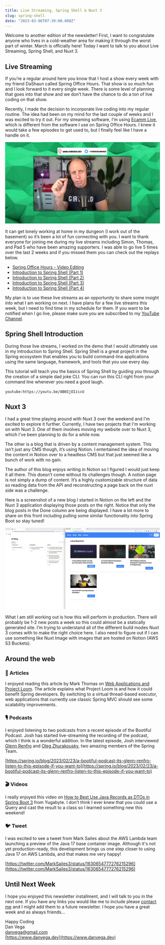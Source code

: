```yaml
---
title: Live Streaming, Spring Shell & Nuxt 3
slug: spring-shell
date: "2023-03-06T07:30:00.000Z"
---
```


Welcome to another edition of the newsletter! First, I want to congratulate anyone who lives in a cold-weather area for making it through the worst part of winter. March is officially here! Today I want to talk to you about Live Streaming, Spring Shell, and Nuxt 3.

## Live Streaming

If you’re a regular around here you know that I host a show every week with my friend DaShaun called Spring Office Hours. That show is so much fun and I look forward to it every single week. There is some level of planning that goes into that show and we don’t have the chance to do a ton of live coding on that show.

Recently, I made the decision to incorporate live coding into my regular routine. The idea had been on my mind for the last couple of weeks and I was excited to try it out. For my streaming software, I'm using [Ecamm Live](https://www.ecamm.com/mac/ecammlive/), which is different from the software I use on Spring Office Hours. I knew it would take a few episodes to get used to, but I finally feel like I have a handle on it.

![Live Streaming](./live-streaming-screenshot.png)

It can get lonely working at home in my dungeon (I work out of the basement) so it’s been a lot of fun connecting with you. I want to thank everyone for joining me during my live streams including Simon, Thomas, and Pad 5 who have been amazing supporters. I was able to go live 5 times over the last 2 weeks and if you missed them you can check out the replays below.

- [Spring Office Hours - Video Editing](https://youtube.com/live/uQDa5eNUSyo?feature=share)
- [Introduction to Spring Shell (Part 1)](https://youtube.com/live/FDRfg77MJsk?feature=share)
- [Introduction to Spring Shell (Part 2)](https://youtube.com/live/1xuTqgilNzM?feature=share)
- [Introduction to Spring Shell (Part 3)](https://youtube.com/live/E84E7c7IlAQ?feature=share)
- [Introduction to Spring Shell (Part 4)](https://youtube.com/live/e8wEcemxcfI?feature=share)

My plan is to use these live streams as an opportunity to share some insight into what I am working on next. I have plans for a few live streams this week, but I need to find time in my schedule for them. If you want to be notified when I go live, please make sure you are subscribed to my [YouTube Channel](https://www.youtube.com/@danvega).

## Spring Shell Introduction

During those live streams, I worked on the demo that I would ultimately use in my Introduction to Spring Shell. Spring Shell is a great project in the Spring ecosystem that enables you to build command-line applications using the same language, framework, and tools that you use every day.

This tutorial will teach you the basics of Spring Shell by guiding you through the creation of a simple dad joke CLI. You can run this CLI right from your command line whenever you need a good laugh.

`youtube:https://youtu.be/8B0IjOIzicU`

## Nuxt 3

I had a great time playing around with Nuxt 3 over the weekend and I'm excited to explore it further. Currently, I have two projects that I'm working on with Nuxt 3. One of them involves moving my website over to Nuxt 3, which I've been planning to do for a while now.

The other is a blog that is driven by a content management system. This isn’t just any CMS though, it’s using Notion. I entertained the idea of moving the content in Notion over to a headless CMS but that just seemed like a bunch of work with no gain.

The author of this blog enjoys writing in Notion so I figured I would just keep it all there. This doesn’t come without its challenges though. A notion page is not simply a dump of content. It’s a highly customizable structure of data so reading data from the API and reconstructing a page back on the nuxt side was a challenge.

Here is a screenshot of a new blog I started in Notion on the left and the Nuxt 3 application displaying those posts on the right. Notice that only the blog posts in the Done column are being displayed. I have a lot more to share on this front including pulling some similar functionality into Spring Boot so stay tuned!

![Notion + Nuxt Blog](./notion_nuxt_blog.png)

What I am still working out is how this will perform in production. There will probably be 1-2 new posts a week so this could almost be a statically generated site. I’m trying to understand all of the different build modes Nuxt 3 comes with to make the right choice here. I also need to figure out if I can use something like Nuxt Image with images that are hosted on Notion (AWS S3 Buckets).

## Around the web

### 📝 Articles

I enjoyed reading this article by Mark Thomas on [Web Applications and Project Loom](https://spring.io/blog/2023/02/27/web-applications-and-project-loom). The article explains what Project Loom is and how it could benefit Spring developers. By switching to a virtual thread-based executor, web applications that currently use classic Spring MVC should see some scalability improvements.

### 🎙 Podcasts

I enjoyed listening to two podcasts from a recent episode of the Bootiful Podcast. Josh has started live-streaming the recording of the podcast, which I think is a wonderful addition. In the latest episode, Josh interviewed [Glenn Renfro](https://spring.io/blog/2023/02/23/a-bootiful-podcast-its-glenn-renfro-listen-to-this-episode-if-you-want-to) and [Oleg Zhurakousky](https://spring.io/blog/2023/03/02/a-bootiful-podcast-spring-cloud-stream-and-spring-cloud-function-lead-oleg), two amazing members of the Spring Team.

[https://spring.io/blog/2023/02/23/a-bootiful-podcast-its-glenn-renfro-listen-to-this-episode-if-you-want-to](https://spring.io/blog/2023/02/23/a-bootiful-podcast-its-glenn-renfro-listen-to-this-episode-if-you-want-to)

### 🎬 Videos

I really enjoyed this video on [How to Best Use Java Records as DTOs in Spring Boot 3](https://www.youtube.com/watch?v=uy6iN0d6J8E) from Yugabyte. I don’t think I ever knew that you could use a Query and cast the result to a class so I learned something new this weekend!

### 🐦 Tweet

I was excited to see a tweet from Mark Sailes about the AWS Lambda team launching a preview of the Java 17 base container image. Although it's not yet production-ready, this development brings us one step closer to using Java 17 on AWS Lambda, and that makes me very happy!

[https://twitter.com/MarkSailes3/status/1630654777276215296](https://twitter.com/MarkSailes3/status/1630654777276215296)

## Until Next Week

I hope you enjoyed this newsletter installment, and I will talk to you in the next one. If you have any links you would like me to include please [contact me](http://twitter.com/therealdanvega) and I might add them to a future newsletter. I hope you have a great week and as always friends...

Happy Coding<br/>
Dan Vega<br/>
danvega@gmail.com<br/>
[https://www.danvega.dev](https://www.danvega.dev)

